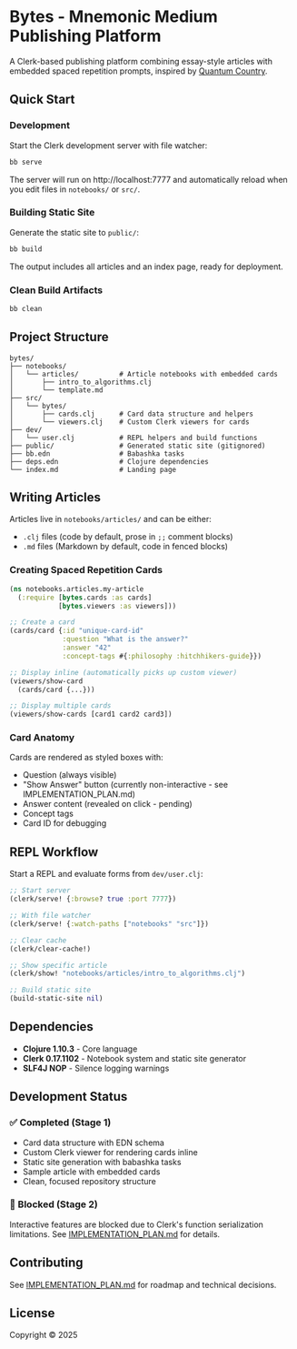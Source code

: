 # Bytes - Mnemonic Medium Publishing Platform

A Clerk-based publishing platform combining essay-style articles with embedded spaced repetition prompts, inspired by [Quantum Country](https://quantum.country/).

## Quick Start

### Development

Start the Clerk development server with file watcher:

```bash
bb serve
```

The server will run on http://localhost:7777 and automatically reload when you edit files in `notebooks/` or `src/`.

### Building Static Site

Generate the static site to `public/`:

```bash
bb build
```

The output includes all articles and an index page, ready for deployment.

### Clean Build Artifacts

```bash
bb clean
```

## Project Structure

```
bytes/
├── notebooks/
│   └── articles/          # Article notebooks with embedded cards
│       ├── intro_to_algorithms.clj
│       └── template.md
├── src/
│   └── bytes/
│       ├── cards.clj      # Card data structure and helpers
│       └── viewers.clj    # Custom Clerk viewers for cards
├── dev/
│   └── user.clj           # REPL helpers and build functions
├── public/                # Generated static site (gitignored)
├── bb.edn                 # Babashka tasks
├── deps.edn               # Clojure dependencies
└── index.md               # Landing page
```

## Writing Articles

Articles live in `notebooks/articles/` and can be either:
- `.clj` files (code by default, prose in `;;` comment blocks)
- `.md` files (Markdown by default, code in fenced blocks)

### Creating Spaced Repetition Cards

```clojure
(ns notebooks.articles.my-article
  (:require [bytes.cards :as cards]
            [bytes.viewers :as viewers]))

;; Create a card
(cards/card {:id "unique-card-id"
             :question "What is the answer?"
             :answer "42"
             :concept-tags #{:philosophy :hitchhikers-guide}})

;; Display inline (automatically picks up custom viewer)
(viewers/show-card
  (cards/card {...}))

;; Display multiple cards
(viewers/show-cards [card1 card2 card3])
```

### Card Anatomy

Cards are rendered as styled boxes with:
- Question (always visible)
- "Show Answer" button (currently non-interactive - see IMPLEMENTATION_PLAN.md)
- Answer content (revealed on click - pending)
- Concept tags
- Card ID for debugging

## REPL Workflow

Start a REPL and evaluate forms from `dev/user.clj`:

```clojure
;; Start server
(clerk/serve! {:browse? true :port 7777})

;; With file watcher
(clerk/serve! {:watch-paths ["notebooks" "src"]})

;; Clear cache
(clerk/clear-cache!)

;; Show specific article
(clerk/show! "notebooks/articles/intro_to_algorithms.clj")

;; Build static site
(build-static-site nil)
```

## Dependencies

- **Clojure 1.10.3** - Core language
- **Clerk 0.17.1102** - Notebook system and static site generator
- **SLF4J NOP** - Silence logging warnings

## Development Status

### ✅ Completed (Stage 1)
- Card data structure with EDN schema
- Custom Clerk viewer for rendering cards inline
- Static site generation with babashka tasks
- Sample article with embedded cards
- Clean, focused repository structure

### 🚧 Blocked (Stage 2)
Interactive features are blocked due to Clerk's function serialization limitations. See [IMPLEMENTATION_PLAN.md](IMPLEMENTATION_PLAN.md) for details.

## Contributing

See [IMPLEMENTATION_PLAN.md](IMPLEMENTATION_PLAN.md) for roadmap and technical decisions.

## License

Copyright © 2025
